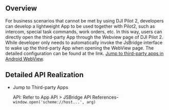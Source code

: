 ## Overview

For business scenarios that cannot be met by using DJI Pilot 2, developers can develop a lightweight App to be used together with Pilot2, such as intercom, special task commands, work orders, etc. In this way, users can directly open the third-party App through the Webview page of DJI Pilot 2. While developer only needs to automatically invoke the JsBridge interface to wake up the third-party App when opening the WebView page. The detailed configuration can be found at the link. [Jump to third-party apps in Android WebView](https://developer.aliyun.com/article/595078).



## Detailed API Realization

* Jump to Third-party Apps

  API: Refer to App API > JSBridge API References-`window.open('scheme://host...', arg)`

